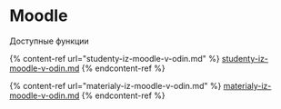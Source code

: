 # Moodle

Доступные функции



{% content-ref url="studenty-iz-moodle-v-odin.md" %}
[studenty-iz-moodle-v-odin.md](studenty-iz-moodle-v-odin.md)
{% endcontent-ref %}

{% content-ref url="materialy-iz-moodle-v-odin.md" %}
[materialy-iz-moodle-v-odin.md](materialy-iz-moodle-v-odin.md)
{% endcontent-ref %}
